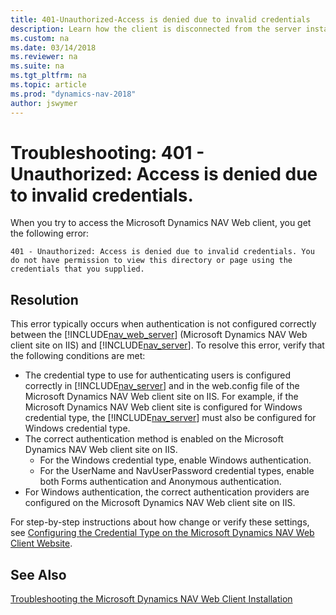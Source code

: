 ```yaml
---
title: 401-Unauthorized-Access is denied due to invalid credentials
description: Learn how the client is disconnected from the server instance and event log includes a warning event. 
ms.custom: na
ms.date: 03/14/2018
ms.reviewer: na
ms.suite: na
ms.tgt_pltfrm: na
ms.topic: article
ms.prod: "dynamics-nav-2018"
author: jswymer
---
```

# Troubleshooting: 401 - Unauthorized: Access is denied due to invalid credentials. 

When you try to access the Microsoft Dynamics NAV Web client, you get the following error:

`401 - Unauthorized: Access is denied due to invalid credentials. You do not have permission to view this directory or page using the credentials that you supplied.`

## Resolution
This error typically occurs when authentication is not configured correctly between the [!INCLUDE[nav_web_server](includes/nav_web_server_md.md)] (Microsoft Dynamics NAV Web client site on IIS) and [!INCLUDE[nav_server](includes/nav_server_md.md)]. To resolve this error, verify that the following conditions are met:

- The credential type to use for authenticating users is configured correctly in [!INCLUDE[nav_server](includes/nav_server_md.md)] and in the web.config file of the Microsoft Dynamics NAV Web client site on IIS.
    For example, if the Microsoft Dynamics NAV Web client site is configured for Windows credential type, the [!INCLUDE[nav_server](includes/nav_server_md.md)] must also be configured for Windows credential type.
- The correct authentication method is enabled on the Microsoft Dynamics NAV Web client site on IIS.
    - For the Windows credential type, enable Windows authentication.
    - For the UserName and NavUserPassword credential types, enable both Forms authentication and Anonymous authentication.
- For Windows authentication, the correct authentication providers are configured on the Microsoft Dynamics NAV Web client site on IIS.

For step-by-step instructions about how change or verify these settings, see [Configuring the Credential Type on the Microsoft Dynamics NAV Web Client Website](How-to--Configure-Authentication-of-Microsoft-Dynamics-NAV-Web-Client-Users.md).
 
 ## See Also    
[Troubleshooting the Microsoft Dynamics NAV Web Client Installation](Troubleshooting-the-Microsoft-Dynamics-NAV-Web-Client-Installation.md)   